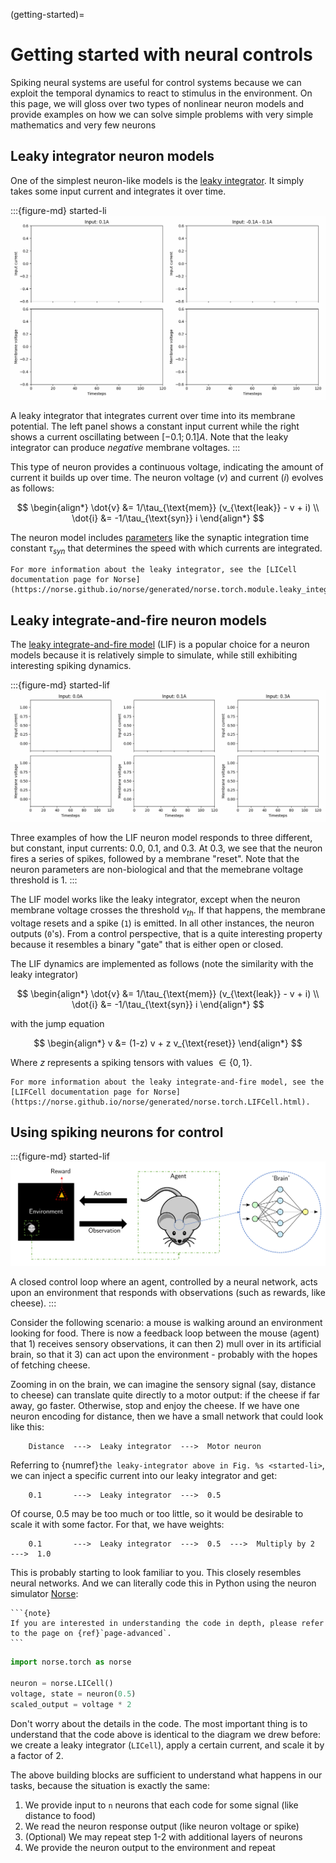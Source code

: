 (getting-started)=
# Getting started with neural controls

Spiking neural systems are useful for control systems because we can exploit the temporal dynamics to react to stimulus in the environment.
On this page, we will gloss over two types of nonlinear neuron models and provide examples on how we can solve simple problems with very simple mathematics and very few neurons

## Leaky integrator neuron models

One of the simplest neuron-like models is the [leaky integrator](https://en.wikipedia.org/wiki/Leaky_integrator).
It simply takes some input current and integrates it over time.

:::{figure-md} started-li
<img src="images/li.gif" alt="leaky integrator" class="bg-primary mb-1" >

A leaky integrator that integrates current over time into its membrane potential.
The left panel shows a constant input current while the right shows a current oscillating between $[-0.1;0.1]A$.
Note that the leaky integrator can produce *negative* membrane voltages.
:::

This type of neuron provides a continuous voltage, indicating the amount of current it builds up over time.
The neuron voltage ($v$) and current ($i$) evolves as follows:

$$
\begin{align*}
    \dot{v} &= 1/\tau_{\text{mem}} (v_{\text{leak}} - v + i) \\
    \dot{i} &= -1/\tau_{\text{syn}} i
\end{align*}
$$

The neuron model includes [parameters](https://norse.github.io/norse/generated/norse.torch.functional.leaky_integrator.LIParameters.html#norse.torch.functional.leaky_integrator.LIParameters) like the synaptic integration time constant $\tau_{syn}$ that determines the speed with which currents are integrated.

```{note}
For more information about the leaky integrator, see the [LICell documentation page for Norse](https://norse.github.io/norse/generated/norse.torch.module.leaky_integrator.LICell.html#norse.torch.module.leaky_integrator.LICell).
```

## Leaky integrate-and-fire neuron models

The [leaky integrate-and-fire model](https://neuronaldynamics.epfl.ch/online/Ch1.S3.html) (LIF) is a popular choice for a neuron models because it is relatively simple to simulate, while still exhibiting interesting spiking dynamics.

:::{figure-md} started-lif
<img src="images/spikes.gif" alt="no-current" class="bg-primary mb-1" >

Three examples of how the LIF neuron model responds to three different, but constant, input currents: 0.0, 0.1, and 0.3. At 0.3, we see that the neuron fires a series of spikes, followed by a membrane "reset".
Note that the neuron parameters are non-biological and that the memebrane voltage threshold is 1.
:::

The LIF model works like the leaky integrator, except when the neuron membrane voltage crosses the threshold $v_{th}$.
If that happens, the membrane voltage resets and a spike (`1`) is emitted.
In all other instances, the neuron outputs (`0`'s).
From a control perspective, that is a quite interesting property because it resembles a binary "gate" that is either open or closed.

The LIF dynamics are implemented as follows (note the similarity with the leaky integrator)

$$
\begin{align*}
\dot{v} &= 1/\tau_{\text{mem}} (v_{\text{leak}} - v + i) \\
\dot{i} &= -1/\tau_{\text{syn}} i
\end{align*}
$$

with the jump equation

$$
\begin{align*}
    v &= (1-z) v + z v_{\text{reset}}
\end{align*}
$$

Where $z$ represents a spiking tensors with values $\in \{0, 1\}$.

```{note}
For more information about the leaky integrate-and-fire model, see the [LIFCell documentation page for Norse](https://norse.github.io/norse/generated/norse.torch.LIFCell.html).
```

## Using spiking neurons for control

:::{figure-md} started-lif
<img src="images/EnvAgentBrain.png" alt="no-current" class="bg-primary mb-1" >

A closed control loop where an agent, controlled by a neural network, acts upon an environment that responds with observations (such as rewards, like cheese).
:::

Consider the following scenario: a mouse is walking around an environment looking for food.
There is now a feedback loop between the mouse (agent) that 1) receives sensory observations, it can then 2) mull over in its artificial brain, so that it 3) can act upon the environment - probably with the hopes of fetching cheese.

Zooming in on the brain, we can imagine the sensory signal (say, distance to cheese) can translate quite directly to a motor output: if the cheese if far away, go faster. Otherwise, stop and enjoy the cheese.
If we have one neuron encoding for distance, then we have a small network that could look like this:

```
    Distance  --->  Leaky integrator  --->  Motor neuron
```

Referring to {numref}`the leaky-integrator above in Fig. %s <started-li>`, we can inject a specific current into our leaky integrator and get:

```
    0.1       --->  Leaky integrator  --->  0.5
```

Of course, 0.5 may be too much or too little, so it would be desirable to scale it with some factor.
For that, we have weights:

```
    0.1       --->  Leaky integrator  --->  0.5  --->  Multiply by 2  --->  1.0
```

This is probably starting to look familiar to you.
This closely resembles neural networks.
And we can literally code this in Python using the neuron simulator [Norse](https://github.com/norse/norse):

````{margin}
```{note}
If you are interested in understanding the code in depth, please refer to the page on {ref}`page-advanced`.
```
````

```python
import norse.torch as norse

neuron = norse.LICell()
voltage, state = neuron(0.5)
scaled_output = voltage * 2
```

Don't worry about the details in the code.
The most important thing is to understand that the code above is identical to the diagram we drew before: we create a leaky integrator (`LICell`), apply a certain current, and scale it by a factor of 2.

The above building blocks are sufficient to understand what happens in our tasks, because the situation is exactly the same:
1. We provide input to `n` neurons that each code for some signal (like distance to food)
2. We read the neuron response output (like neuron voltage or spike)
3. (Optional) We may repeat step 1-2 with additional layers of neurons
4. We provide the neuron output to the environment and repeat